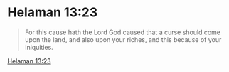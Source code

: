 # Helaman 13:23

> For this cause hath the Lord God caused that a curse should come upon the land, and also upon your riches, and this because of your iniquities.

[Helaman 13:23](https://www.churchofjesuschrist.org/study/scriptures/bofm/hel/13?lang=eng&id=p23#p23)


